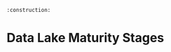 ```admonish warning title="Page under construction"
:construction:
```

# Data Lake Maturity Stages
